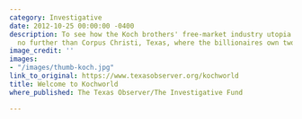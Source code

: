 ```yaml
---
category: Investigative
date: 2012-10-25 00:00:00 -0400
description: To see how the Koch brothers' free-market industry utopia operates, look
  no further than Corpus Christi, Texas, where the billionaires own two oil refineries.
image_credit: ''
images:
- "/images/thumb-koch.jpg"
link_to_original: https://www.texasobserver.org/kochworld
title: Welcome to Kochworld
where_published: The Texas Observer/The Investigative Fund

---
```


